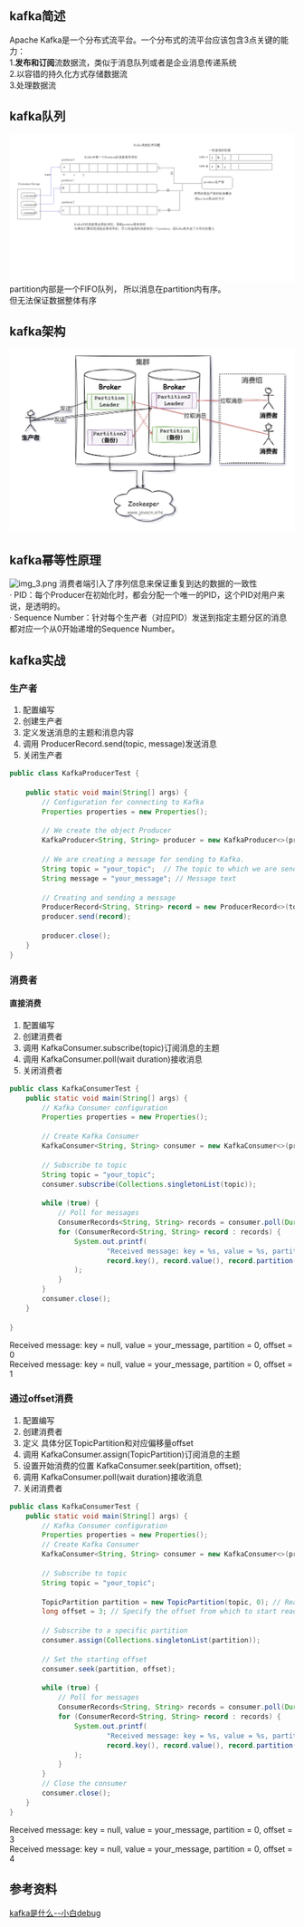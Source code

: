 ## kafka简述
Apache Kafka是一个分布式流平台。一个分布式的流平台应该包含3点关键的能力：  
1.**发布和订阅**流数据流，类似于消息队列或者是企业消息传递系统  
2.以容错的持久化方式存储数据流  
3.处理数据流

## kafka队列
![img.png](img.png)
partition内部是一个FIFO队列， 所以消息在partition内有序。  
但无法保证数据整体有序

## kafka架构
![img_1.png](img_1.png)

## kafka幂等性原理
![img_3.png](img_3.png)
消费者端引入了序列信息来保证重复到达的数据的一致性  
·  PID：每个Producer在初始化时，都会分配一个唯一的PID，这个PID对用户来说，是透明的。  
·  Sequence Number：针对每个生产者（对应PID）发送到指定主题分区的消息都对应一个从0开始递增的Sequence Number。  
## kafka实战
### 生产者
1. 配置编写
2. 创建生产者
3. 定义发送消息的主题和消息内容
4. 调用 ProducerRecord.send(topic, message)发送消息
5. 关闭生产者
```java
public class KafkaProducerTest {

    public static void main(String[] args) {
        // Configuration for connecting to Kafka
        Properties properties = new Properties();

        // We create the object Producer
        KafkaProducer<String, String> producer = new KafkaProducer<>(properties);

        // We are creating a message for sending to Kafka.
        String topic = "your_topic";  // The topic to which we are sending the message
        String message = "your_message"; // Message text

        // Creating and sending a message
        ProducerRecord<String, String> record = new ProducerRecord<>(topic, message);
        producer.send(record);

        producer.close();
    }
}
```
### 消费者
#### 直接消费
1. 配置编写
2. 创建消费者
3. 调用 KafkaConsumer.subscribe(topic)订阅消息的主题
4. 调用 KafkaConsumer.poll(wait duration)接收消息
5. 关闭消费者
```java
public class KafkaConsumerTest {
    public static void main(String[] args) {
        // Kafka Consumer configuration
        Properties properties = new Properties();

        // Create Kafka Consumer
        KafkaConsumer<String, String> consumer = new KafkaConsumer<>(properties);

        // Subscribe to topic
        String topic = "your_topic";
        consumer.subscribe(Collections.singletonList(topic));
        
        while (true) {
            // Poll for messages
            ConsumerRecords<String, String> records = consumer.poll(Duration.ofMillis(5000));
            for (ConsumerRecord<String, String> record : records) {
                System.out.printf(
                        "Received message: key = %s, value = %s, partition = %d, offset = %d%n",
                        record.key(), record.value(), record.partition(), record.offset()
                );
            }
        }
        consumer.close();
    }
    
}
```
Received message: key = null, value = your_message, partition = 0, offset = 0  
Received message: key = null, value = your_message, partition = 0, offset = 1

### 通过offset消费
1. 配置编写
2. 创建消费者
3. 定义 具体分区TopicPartition和对应偏移量offset
4. 调用 KafkaConsumer.assign(TopicPartition)订阅消息的主题
5. 设置开始消费的位置 KafkaConsumer.seek(partition, offset);
6. 调用 KafkaConsumer.poll(wait duration)接收消息
7. 关闭消费者
```java
public class KafkaConsumerTest {
    public static void main(String[] args) {
        // Kafka Consumer configuration
        Properties properties = new Properties();
        // Create Kafka Consumer
        KafkaConsumer<String, String> consumer = new KafkaConsumer<>(properties);

        // Subscribe to topic
        String topic = "your_topic";

        TopicPartition partition = new TopicPartition(topic, 0); // Read from partition 0
        long offset = 3; // Specify the offset from which to start reading

        // Subscribe to a specific partition
        consumer.assign(Collections.singletonList(partition));

        // Set the starting offset
        consumer.seek(partition, offset);
        
        while (true) {
            // Poll for messages
            ConsumerRecords<String, String> records = consumer.poll(Duration.ofMillis(5000));
            for (ConsumerRecord<String, String> record : records) {
                System.out.printf(
                        "Received message: key = %s, value = %s, partition = %d, offset = %d%n",
                        record.key(), record.value(), record.partition(), record.offset()
                );
            }
        }
        // Close the consumer
        consumer.close();
    }
}
```
Received message: key = null, value = your_message, partition = 0, offset = 3  
Received message: key = null, value = your_message, partition = 0, offset = 4
## 参考资料
[kafka是什么--小白debug](https://mp.weixin.qq.com/s/SNMmCMV-gqkHtWS0Ca3j4g)